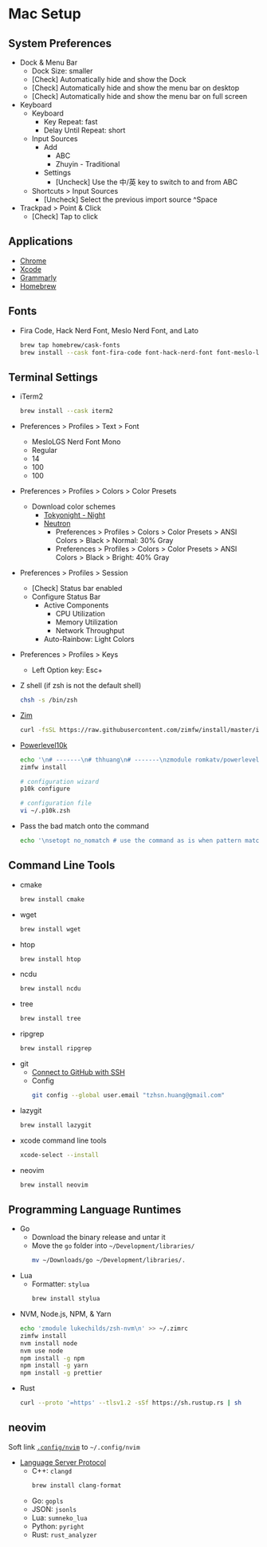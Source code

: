 # Mac Setup

## System Preferences

- Dock & Menu Bar
  - Dock Size: smaller
  - [Check] Automatically hide and show the Dock
  - [Check] Automatically hide and show the menu bar on desktop
  - [Check] Automatically hide and show the menu bar on full screen
- Keyboard
  - Keyboard
    - Key Repeat: fast
    - Delay Until Repeat: short
  - Input Sources
    - Add
      - ABC
      - Zhuyin - Traditional
    - Settings
      - [Uncheck] Use the 中/英 key to switch to and from ABC
  - Shortcuts > Input Sources
    - [Uncheck] Select the previous import source ^Space
- Trackpad > Point & Click
  - [Check] Tap to click

## Applications

- [Chrome](https://www.google.com/chrome)
- [Xcode](https://apps.apple.com/tw/app/xcode/id497799835)
- [Grammarly](https://app.grammarly.com/apps)
- [Homebrew](https://brew.sh/)

## Fonts

- Fira Code, Hack Nerd Font, Meslo Nerd Font, and Lato
  ```sh
  brew tap homebrew/cask-fonts
  brew install --cask font-fira-code font-hack-nerd-font font-meslo-lg-nerd-font font-lato
  ```

## Terminal Settings

- iTerm2
  ```sh
  brew install --cask iterm2
  ```
- Preferences > Profiles > Text > Font
  - MesloLGS Nerd Font Mono
  - Regular
  - 14
  - 100
  - 100
- Preferences > Profiles > Colors > Color Presets
  - Download color schemes
    - [Tokyonight - Night](misc/tokyonight-night.itermcolors)
    - [Neutron](https://github.com/mbadolato/iTerm2-Color-Schemes/blob/master/schemes/Neutron.itermcolors)
      - Preferences > Profiles > Colors > Color Presets > ANSI Colors > Black > Normal: 30% Gray
      - Preferences > Profiles > Colors > Color Presets > ANSI Colors > Black > Bright: 40% Gray
- Preferences > Profiles > Session
  - [Check] Status bar enabled
  - Configure Status Bar
    - Active Components
      - CPU Utilization
      - Memory Utilization
      - Network Throughput
    - Auto-Rainbow: Light Colors
- Preferences > Profiles > Keys
  - Left Option key: Esc+
- Z shell (if zsh is not the default shell)
  ```sh
  chsh -s /bin/zsh
  ```
- [Zim](https://github.com/zimfw/zimfw)
  ```sh
  curl -fsSL https://raw.githubusercontent.com/zimfw/install/master/install.zsh | zsh
  ```
- [Powerlevel10k](https://github.com/romkatv/powerlevel10k)

  ```sh
  echo '\n# -------\n# thhuang\n# -------\nzmodule romkatv/powerlevel10k --use degit\n' >> ~/.zimrc
  zimfw install

  # configuration wizard
  p10k configure

  # configuration file
  vi ~/.p10k.zsh
  ```

- Pass the bad match onto the command
  ```sh
  echo '\nsetopt no_nomatch # use the command as is when pattern matching fails' >> ~/.zshrc
  ```

## Command Line Tools

- cmake
  ```sh
  brew install cmake
  ```
- wget
  ```sh
  brew install wget
  ```
- htop
  ```sh
  brew install htop
  ```
- ncdu
  ```sh
  brew install ncdu
  ```
- tree
  ```sh
  brew install tree
  ```
- ripgrep
  ```sh
  brew install ripgrep
  ```
- git
  - [Connect to GitHub with SSH](https://docs.github.com/en/authentication/connecting-to-github-with-ssh)
  - Config
    ```sh
    git config --global user.email "tzhsn.huang@gmail.com"
    ```
- lazygit
  ```sh
  brew install lazygit
  ```
- xcode command line tools
  ```sh
  xcode-select --install
  ```
- neovim
  ```sh
  brew install neovim
  ```

## Programming Language Runtimes

- Go
  - Download the binary release and untar it
  - Move the `go` folder into `~/Development/libraries/`
    ```sh
    mv ~/Downloads/go ~/Development/libraries/.
    ```
- Lua
  - Formatter: `stylua`
    ```sh
    brew install stylua
    ```
- NVM, Node.js, NPM, & Yarn
  <!-- ```sh -->
  <!-- brew install node -->
  <!-- npm install -g npm -->
  <!-- npm install -g yarn -->
  <!-- ``` -->
  ```sh
  echo 'zmodule lukechilds/zsh-nvm\n' >> ~/.zimrc
  zimfw install
  nvm install node
  nvm use node
  npm install -g npm
  npm install -g yarn
  npm install -g prettier
  ```
- Rust
  ```sh
  curl --proto '=https' --tlsv1.2 -sSf https://sh.rustup.rs | sh
  ```

## neovim

Soft link [`.config/nvim`](.config/nvim) to `~/.config/nvim`

- [Language Server Protocol](https://github.com/williamboman/nvim-lsp-installer)
  - C++: `clangd`
    ```sh
    brew install clang-format
    ```
  - Go: `gopls`
  - JSON: `jsonls`
  - Lua: `sumneko_lua`
  - Python: `pyright`
  - Rust: `rust_analyzer`
